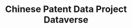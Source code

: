 ---
citation: "\n@article{he_matching_2019,\n\ttitle = {Matching {SIPO} patents to {Chinese}\
  \ listed firms (\"{Main} {Board}\")},\n\turl = {https://dataverse.harvard.edu/dataset.xhtml?persistentId=doi:10.7910/DVN/CF1IXO},\n\
  \tdoi = {10.7910/DVN/CF1IXO},\n\tabstract = {Matching SIPO patents to Chinese listed\
  \ firms (\"Main Board\"). Please refer to the user documentation \"Chinese Patent\
  \ Database User Documentation: M...},\n\tlanguage = {en},\n\turldate = {2021-08-17},\n\
  \tauthor = {He, Zi-Lin and Tong, Tony and Zhang, Yuchen and He, Wenlong},\n\tmonth\
  \ = dec,\n\tyear = {2019},\n\tnote = {type: dataset},\n}\n"
cost: None
description: "         \nMatching SIPO patents to Chinese listed firms (\"Main Board\"\
  ). Please refer to the user documentation \"Chinese Patent Database User Documentation:\
  \ Matching SIPO Patents to Chinese Publicly-Listed Companies and Subsidiaries\"\
  \ for more details about this dataset. "
documentation: 'https://dataverse.harvard.edu/dataset.xhtml?persistentId=doi:10.7910/DVN/QUH8KT '
last_edit: Fri, 05 May 2023 11:41:18 GMT
location: https://dataverse.harvard.edu/dataset.xhtml?persistentId=doi:10.7910/DVN/CF1IXO
maintained_by: Contact maintainer through Dataverse
record_creation_timestamp: 08/17/2021, 11:16:07
record_superceded_by: Tue, 01 Mar 2022 12:17:46 GMT
shortname: sipo_matching
superseded_by: 2a0949bb-2f36-45a7-b4cf-109456cec21d
tags:
- China
- SIPO
- disambiguation
- patents
- firms
timeframe: through 2016?
title: Chinese Patent Data Project Dataverse
uuid: 1b372a68-18ae-45e3-9a28-a6feecc3e7b8
wed,_01_dec_2021_19:13:44_gmt: 2a0949bb-2f36-45a7-b4cf-109456cec21d
---